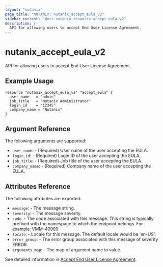 ```yaml
---
layout: "nutanix"
page_title: "NUTANIX: nutanix_accept_eula_v2"
sidebar_current: "docs-nutanix-resource-accept-eula-v2"
description: |-
  API for allowing users to accept End User License Agreement.
---
```


# nutanix_accept_eula_v2

API for allowing users to accept End User License Agreement.

## Example Usage

```hcl
resource "nutanix_accept_eula_v2" "accept_eula" {
  user_name   = "admin"
  job_title   = "Nutanix Administrator"
  login_id    = "12345"
  company_name = "Nutanix"
}
```

## Argument Reference

The following arguments are supported:

* `user_name`: - (Required) User name of the user accepting the EULA.
* `login_id`: - (Required) Login ID of the user accepting the EULA.
* `job_title`: - (Required) Job title of the user accepting the EULA.
* `company_name`: - (Required) Company name of the user accepting the EULA.

## Attributes Reference
The following attributes are exported:

* `message`: - The message string.
* `severity`: - The message severity.
* `code`: - The code associated with this message. This string is typically prefixed with the namespace to which the endpoint belongs. For example: VMM-40000
* `locale`: - Locale for this message. The default locale would be 'en-US'.
* `error_group`: - The error group associated with this message of severity ERROR.
* `arguments_map`: - The map of argument name to value.



See detailed information in [Accept End User License Agreement](https://developers.nutanix.com/api-reference?namespace=licensing&version=v4.1#tag/EndUserLicenseAgreement/operation/addUser).
